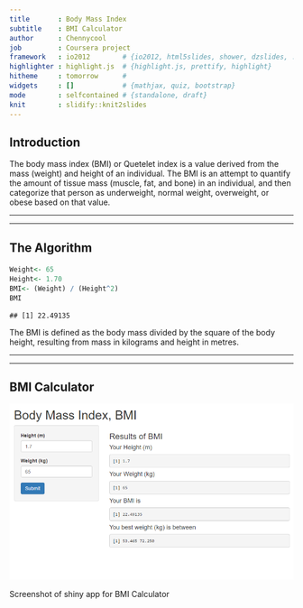 ```yaml
---
title       : Body Mass Index
subtitle    : BMI Calculator
author      : Chennycool
job         : Coursera project
framework   : io2012        # {io2012, html5slides, shower, dzslides, ...}
highlighter : highlight.js  # {highlight.js, prettify, highlight}
hitheme     : tomorrow      # 
widgets     : []            # {mathjax, quiz, bootstrap}
mode        : selfcontained # {standalone, draft}
knit        : slidify::knit2slides
---
```


## Introduction

  The body mass index (BMI) or Quetelet index is a value derived from the mass (weight) and height of an individual. 
  The BMI is an attempt to quantify the amount of tissue mass (muscle, fat, and bone) in an individual, and then categorize that person as underweight, normal weight, overweight, or obese based on that value.

---
  
---
## The Algorithm


```r
Weight<- 65
Height<- 1.70
BMI<- (Weight) / (Height^2)
BMI
```

```
## [1] 22.49135
```

The BMI is defined as the body mass divided by the square of the body height, resulting from mass in kilograms and height in metres.

--- 
---
## BMI Calculator
![image:](ddpx.png)

Screenshot of shiny app for BMI Calculator





